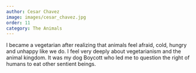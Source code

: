 ```yaml
---
author: Cesar Chavez
image: images/cesar_chavez.jpg
order: 11
category: The Animals
---
```


I became a vegetarian after realizing that animals feel afraid, cold, hungry and unhappy like we do. I feel very deeply about vegetarianism and the animal kingdom. It was my dog Boycott who led me to question the right of humans to eat other sentient beings.
